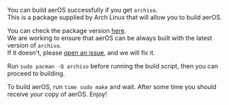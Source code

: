 You can build aerOS successfully if you get `archiso`.<br>
This is a package supplied by Arch Linux that will allow you to build aerOS.<br>

You can check the package version [here](https://www.archlinux.org/packages/extra/any/archiso/).<br>
We are working to ensure that aerOS can be always built with the latest version of `archiso`.<br>
If it doesn't, please [open an issue](https://github.com/hewol/aerOS/issues/new), and we will fix it.<br>

Run `sudo pacman -Q archiso` before running the build script, then you can proceed to building.<br>

To build aerOS, run `time sudo make` and wait. After some time you should receive your copy of aerOS. Enjoy!
